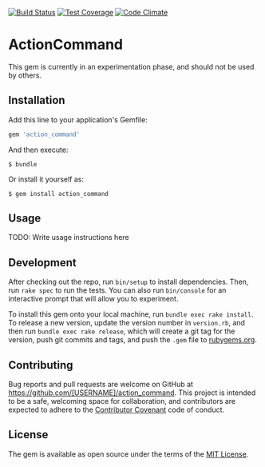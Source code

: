 [![Build Status](https://travis-ci.org/chrisjones-tripletri/action_command.svg?branch=master)](https://travis-ci.org/chrisjones-tripletri/action_command)
[![Test Coverage](https://codeclimate.com/github/chrisjones-tripletri/action_command/badges/coverage.svg)](https://codeclimate.com/github/chrisjones-tripletri/action_command/coverage)
[![Code Climate](https://codeclimate.com/github/chrisjones-tripletri/action_command/badges/gpa.svg)](https://codeclimate.com/github/chrisjones-tripletri/action_command)

# ActionCommand

This gem is currently in an experimentation phase, and should not be used by others.

## Installation

Add this line to your application's Gemfile:

```ruby
gem 'action_command'
```

And then execute:

    $ bundle

Or install it yourself as:

    $ gem install action_command

## Usage

TODO: Write usage instructions here

## Development

After checking out the repo, run `bin/setup` to install dependencies. Then, run `rake spec` to run the tests. You can also run `bin/console` for an interactive prompt that will allow you to experiment.

To install this gem onto your local machine, run `bundle exec rake install`. To release a new version, update the version number in `version.rb`, and then run `bundle exec rake release`, which will create a git tag for the version, push git commits and tags, and push the `.gem` file to [rubygems.org](https://rubygems.org).

## Contributing

Bug reports and pull requests are welcome on GitHub at https://github.com/[USERNAME]/action_command. This project is intended to be a safe, welcoming space for collaboration, and contributors are expected to adhere to the [Contributor Covenant](http://contributor-covenant.org) code of conduct.


## License

The gem is available as open source under the terms of the [MIT License](http://opensource.org/licenses/MIT).


